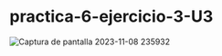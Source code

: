 # practica-6-ejercicio-3-U3
![Captura de pantalla 2023-11-08 235932](https://github.com/NoeDominguezLonginos/practica-6-ejercicio-3-U3/assets/148461767/e506cf7a-6edd-484e-94bc-816d43579568)

